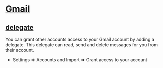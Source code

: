 # [Gmail](https://gmail.google.com)

## [delegate](https://support.google.com/mail/answer/138350?hl=en)
You can grant other accounts access to your Gmail account by adding a delegate. This delegate can read, send and delete messages for you from their account.

* Settings => Accounts and Import => Grant access to your account